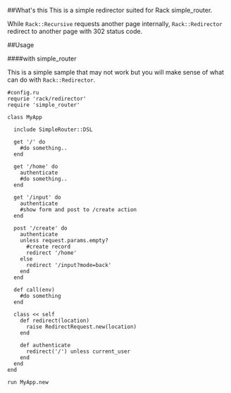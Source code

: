 ##What's this
This is a simple redirector suited for Rack simple_router.

While <code>Rack::Recursive</code> requests another page internally, <code>Rack::Redirector</code> redirect to another page with 302 status code.

##Usage

####with simple_router

This is a simple sample that may not work but you will make sense of what can do with <code>Rack::Redirector</code>.

    #config.ru
    requrie 'rack/redirector'
    require 'simple_router'

    class MyApp

      include SimpleRouter::DSL
      
      get '/' do
        #do something..
      end

      get '/home' do
        authenticate
        #do something..
      end

      get '/input' do
        authenticate
        #show form and post to /create action
      end

      post '/create' do
        authenticate
        unless request.params.empty?
          #create record
          redirect '/home'
        else
          redirect '/input?mode=back'
        end
      end

      def call(env)
        #do something
      end

      class << self
        def redirect(location)
          raise RedirectRequest.new(location)
        end

        def authenticate
          redirect('/') unless current_user
        end
      end
    end

    run MyApp.new
